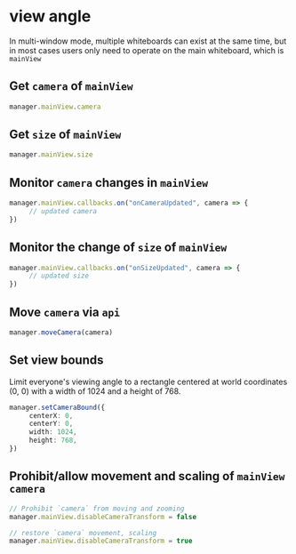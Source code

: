 # view angle
In multi-window mode, multiple whiteboards can exist at the same time, but in most cases users only need to operate on the main whiteboard, which is `mainView`


## Get `camera` of `mainView`
```typescript
manager.mainView.camera
```

## Get `size` of `mainView`
```typescript
manager.mainView.size
```

## Monitor `camera` changes in `mainView`
```typescript
manager.mainView.callbacks.on("onCameraUpdated", camera => {
     // updated camera
})
```

## Monitor the change of `size` of `mainView`
```typescript
manager.mainView.callbacks.on("onSizeUpdated", camera => {
     // updated size
})
```

## Move `camera` via `api`
```typescript
manager.moveCamera(camera)
```

## Set view bounds
Limit everyone's viewing angle to a rectangle centered at world coordinates (0, 0) with a width of 1024 and a height of 768.
```typescript
manager.setCameraBound({
     centerX: 0,
     centerY: 0,
     width: 1024,
     height: 768,
})
```

## Prohibit/allow movement and scaling of `mainView` `camera`
```typescript
// Prohibit `camera` from moving and zooming
manager.mainView.disableCameraTransform = false

// restore `camera` movement, scaling
manager.mainView.disableCameraTransform = true
```